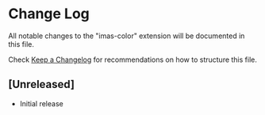 # Change Log

All notable changes to the "imas-color" extension will be documented in this file.

Check [Keep a Changelog](http://keepachangelog.com/) for recommendations on how to structure this file.

## [Unreleased]

- Initial release